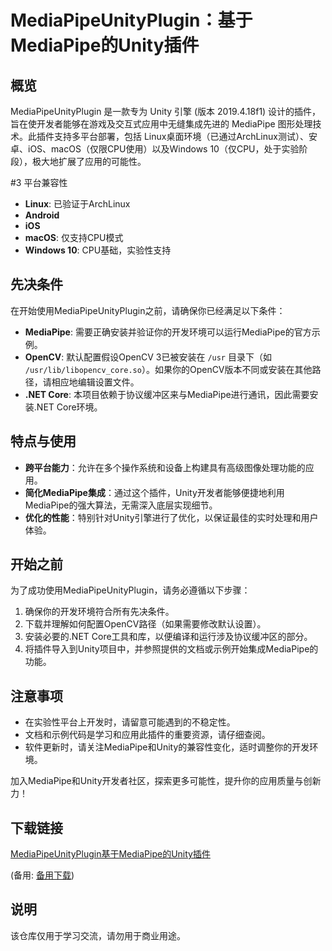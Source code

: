 # MediaPipeUnityPlugin：基于MediaPipe的Unity插件

## 概览

MediaPipeUnityPlugin 是一款专为 Unity 引擎 (版本 2019.4.18f1) 设计的插件，旨在使开发者能够在游戏及交互式应用中无缝集成先进的 MediaPipe 图形处理技术。此插件支持多平台部署，包括 Linux桌面环境（已通过ArchLinux测试）、安卓、iOS、macOS（仅限CPU使用）以及Windows 10（仅CPU，处于实验阶段），极大地扩展了应用的可能性。

#3 平台兼容性
- **Linux**: 已验证于ArchLinux
- **Android**
- **iOS**
- **macOS**: 仅支持CPU模式
- **Windows 10**: CPU基础，实验性支持

## 先决条件

在开始使用MediaPipeUnityPlugin之前，请确保你已经满足以下条件：
- **MediaPipe**: 需要正确安装并验证你的开发环境可以运行MediaPipe的官方示例。
- **OpenCV**: 默认配置假设OpenCV 3已被安装在 `/usr` 目录下（如 `/usr/lib/libopencv_core.so`）。如果你的OpenCV版本不同或安装在其他路径，请相应地编辑设置文件。
- **.NET Core**: 本项目依赖于协议缓冲区来与MediaPipe进行通讯，因此需要安装.NET Core环境。

## 特点与使用

- **跨平台能力**：允许在多个操作系统和设备上构建具有高级图像处理功能的应用。
- **简化MediaPipe集成**：通过这个插件，Unity开发者能够便捷地利用MediaPipe的强大算法，无需深入底层实现细节。
- **优化的性能**：特别针对Unity引擎进行了优化，以保证最佳的实时处理和用户体验。

## 开始之前

为了成功使用MediaPipeUnityPlugin，请务必遵循以下步骤：
1. 确保你的开发环境符合所有先决条件。
2. 下载并理解如何配置OpenCV路径（如果需要修改默认设置）。
3. 安装必要的.NET Core工具和库，以便编译和运行涉及协议缓冲区的部分。
4. 将插件导入到Unity项目中，并参照提供的文档或示例开始集成MediaPipe的功能。

## 注意事项

- 在实验性平台上开发时，请留意可能遇到的不稳定性。
- 文档和示例代码是学习和应用此插件的重要资源，请仔细查阅。
- 软件更新时，请关注MediaPipe和Unity的兼容性变化，适时调整你的开发环境。

加入MediaPipe和Unity开发者社区，探索更多可能性，提升你的应用质量与创新力！

## 下载链接
[MediaPipeUnityPlugin基于MediaPipe的Unity插件](https://pan.quark.cn/s/3b5b369a004c) 

(备用: [备用下载](https://pan.baidu.com/s/1uWXTSb6aEWrQaqQpsAH4ZQ?pwd=ozx0))

## 说明

该仓库仅用于学习交流，请勿用于商业用途。
